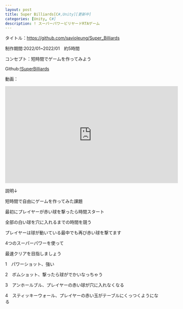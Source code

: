 ```yaml
---
layout: post
title: Super Billiards[C#,Unity][更新中]
categories: [Unity, C#]
description: ! スーパーパワービリヤードRTAゲーム
---
```


タイトル：https://github.com/savioleung/Super_Billiards

制作期間:2022/01~2022/01　約5時間

コンセプト：短時間でゲームを作ってみよう

Github:[!SuperBilliards](https://github.com/savioleung/Super_Billiards)

動画：
<iframe width="560" height="315" src="https://www.youtube.com/embed/mQ-KskKoz58" title="YouTube video player" frameborder="0" allow="accelerometer; autoplay; clipboard-write; encrypted-media; gyroscope; picture-in-picture" allowfullscreen></iframe>

説明↓

短時間で自由にゲームを作ってみた課題

最初にプレイヤーが赤い球を撃ったら時間スタート

全部の白い球を穴に入れるまでの時間を競う

プレイヤーは球が動いている最中でも再び赤い球を撃てます

4つのスーパーパワーを使って

最速クリアを目指しましょう

1　パワーショット、強い

2　ボムショット、撃ったら球がでかいなっちゃう

3　アンホールブル、プレイヤーの赤い球が穴に入れなくなる

4　スティッキーウォール、プレイヤーの赤い玉がテーブルにくっつくようになる